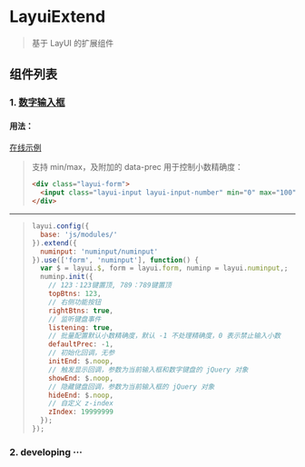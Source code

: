 # LayuiExtend

> 基于 LayUI 的扩展组件

## 组件列表

### 1. [数字输入框](https://github.com/iTanken/LayuiExtend/tree/master/js/modules/numinput)

#### 用法：

[在线示例](https://itanken.github.io/LayuiExtend/)
> 支持 min/max，及附加的 data-prec 用于控制小数精确度：
>  
> ``` html
> <div class="layui-form">
>   <input class="layui-input layui-input-number" min="0" max="100" data-prec="4">
> </div>
> ```

---

> ``` javascript
> layui.config({
>   base: 'js/modules/'
> }).extend({
>   numinput: 'numinput/numinput'
> }).use(['form', 'numinput'], function() {
>   var $ = layui.$, form = layui.form, numinp = layui.numinput,;
>   numinp.init({
>     // 123：123键置顶, 789：789键置顶
>     topBtns: 123,
>     // 右侧功能按钮
>     rightBtns: true,
>     // 监听键盘事件
>     listening: true,
>     // 批量配置默认小数精确度，默认 -1 不处理精确度，0 表示禁止输入小数
>     defaultPrec: -1,
>     // 初始化回调，无参
>     initEnd: $.noop,
>     // 触发显示回调，参数为当前输入框和数字键盘的 jQuery 对象
>     showEnd: $.noop,
>     // 隐藏键盘回调，参数为当前输入框的 jQuery 对象
>     hideEnd: $.noop,
>     // 自定义 z-index
>     zIndex: 19999999
>   });
> });
> ```

### 2. developing ···
